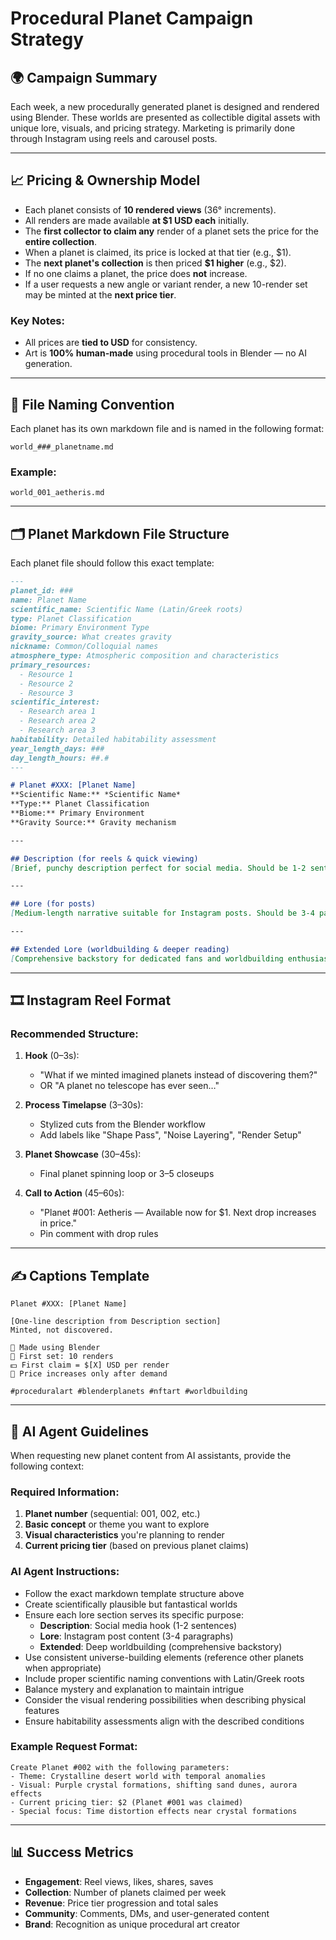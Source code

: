 # Procedural Planet Campaign Strategy

## 🌍 Campaign Summary
Each week, a new procedurally generated planet is designed and rendered using Blender. These worlds are presented as collectible digital assets with unique lore, visuals, and pricing strategy. Marketing is primarily done through Instagram using reels and carousel posts.

---

## 📈 Pricing & Ownership Model
* Each planet consists of **10 rendered views** (36° increments).
* All renders are made available **at $1 USD each** initially.
* The **first collector to claim any** render of a planet sets the price for the **entire collection**.
* When a planet is claimed, its price is locked at that tier (e.g., $1).
* The **next planet's collection** is then priced **$1 higher** (e.g., $2).
* If no one claims a planet, the price does **not** increase.
* If a user requests a new angle or variant render, a new 10-render set may be minted at the **next price tier**.

### Key Notes:
* All prices are **tied to USD** for consistency.
* Art is **100% human-made** using procedural tools in Blender — no AI generation.

---

## 📁 File Naming Convention
Each planet has its own markdown file and is named in the following format:

```
world_###_planetname.md
```

### Example:
```
world_001_aetheris.md
```

---

## 🗂️ Planet Markdown File Structure

Each planet file should follow this exact template:

```markdown
---
planet_id: ###
name: Planet Name
scientific_name: Scientific Name (Latin/Greek roots)
type: Planet Classification
biome: Primary Environment Type
gravity_source: What creates gravity
nickname: Common/Colloquial names
atmosphere_type: Atmospheric composition and characteristics
primary_resources:
  - Resource 1
  - Resource 2
  - Resource 3
scientific_interest:
  - Research area 1
  - Research area 2
  - Research area 3
habitability: Detailed habitability assessment
year_length_days: ###
day_length_hours: ##.#
---

# Planet #XXX: [Planet Name]
**Scientific Name:** *Scientific Name*  
**Type:** Planet Classification  
**Biome:** Primary Environment  
**Gravity Source:** Gravity mechanism  

---

## Description (for reels & quick viewing)
[Brief, punchy description perfect for social media. Should be 1-2 sentences that capture the planet's most striking feature or mystery.]

---

## Lore (for posts)
[Medium-length narrative suitable for Instagram posts. Should be 3-4 paragraphs that establish the planet's key mysteries, challenges, and significance. Focus on creating intrigue and visual imagery.]

---

## Extended Lore (worldbuilding & deeper reading)
[Comprehensive backstory for dedicated fans and worldbuilding enthusiasts. Should connect to broader universe themes, explore implications, introduce factions/organizations, and raise deeper questions. Multiple paragraphs with rich detail.]
```

---

## 🎞️ Instagram Reel Format

### Recommended Structure:
1. **Hook** (0–3s):
   * "What if we minted imagined planets instead of discovering them?"
   * OR "A planet no telescope has ever seen…"

2. **Process Timelapse** (3–30s):
   * Stylized cuts from the Blender workflow
   * Add labels like "Shape Pass", "Noise Layering", "Render Setup"

3. **Planet Showcase** (30–45s):
   * Final planet spinning loop or 3–5 closeups

4. **Call to Action** (45–60s):
   * "Planet #001: Aetheris — Available now for $1. Next drop increases in price."
   * Pin comment with drop rules

---

## ✍️ Captions Template

```
Planet #XXX: [Planet Name]

[One-line description from Description section]
Minted, not discovered.

🎥 Made using Blender
🌌 First set: 10 renders
💵 First claim = $[X] USD per render
🔁 Price increases only after demand

#proceduralart #blenderplanets #nftart #worldbuilding
```

---

## 🤖 AI Agent Guidelines

When requesting new planet content from AI assistants, provide the following context:

### Required Information:
1. **Planet number** (sequential: 001, 002, etc.)
2. **Basic concept** or theme you want to explore
3. **Visual characteristics** you're planning to render
4. **Current pricing tier** (based on previous planet claims)

### AI Agent Instructions:
- Follow the exact markdown template structure above
- Create scientifically plausible but fantastical worlds
- Ensure each lore section serves its specific purpose:
  - **Description**: Social media hook (1-2 sentences)
  - **Lore**: Instagram post content (3-4 paragraphs)
  - **Extended**: Deep worldbuilding (comprehensive backstory)
- Use consistent universe-building elements (reference other planets when appropriate)
- Include proper scientific naming conventions with Latin/Greek roots
- Balance mystery and explanation to maintain intrigue
- Consider the visual rendering possibilities when describing physical features
- Ensure habitability assessments align with the described conditions

### Example Request Format:
```
Create Planet #002 with the following parameters:
- Theme: Crystalline desert world with temporal anomalies
- Visual: Purple crystal formations, shifting sand dunes, aurora effects
- Current pricing tier: $2 (Planet #001 was claimed)
- Special focus: Time distortion effects near crystal formations
```

---

## 📊 Success Metrics
* **Engagement**: Reel views, likes, shares, saves
* **Collection**: Number of planets claimed per week
* **Revenue**: Price tier progression and total sales
* **Community**: Comments, DMs, and user-generated content
* **Brand**: Recognition as unique procedural art creator
